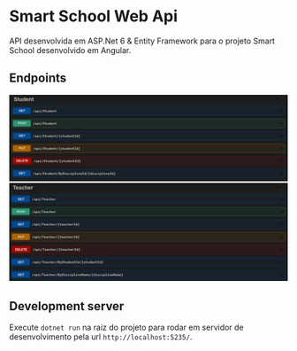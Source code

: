 # Smart School Web Api

API desenvolvida em ASP.Net 6 & Entity Framework para o projeto Smart School desenvolvido em Angular.

## Endpoints

<img src="assets/student-endpoints.png">

<img src="assets/teacher-endpoints.png">

## Development server

Execute `dotnet run` na raiz do projeto para rodar em servidor de desenvolvimento pela url `http://localhost:5235/`.
